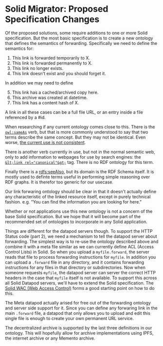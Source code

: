 # Solid Migrator: Proposed Specification Changes

Of the proposed solutions, some require additions to one or more Solid specification. But the most basic specification is to create a new ontology that defines the semantics of forwarding. Specifically we need to define the semantics for:

1. This link is forwarded temporarily to X.
2. This link is forwarded permanently to X.
3. This link no longer exists.
4. This link doesn't exist and you should forget it.

In addition we may need to define

5. This link has a cached/archived copy here.
6. This archive was created at datetime.
7. This link has a content hash of X.

A link in all these cases can be a full file URL, or an entry inside a file referenced by a #id.

When researching if any current ontology comes close to this. There is the [`owl:sameAs`]() verb, but that is more commonly understood to say that two terms describe the same concept. But they may not be identical. Even worse, [the current use is not consistent](https://www.w3.org/2009/12/rdf-ws/papers/ws21).

There is another verb currently in use, but not in the normal semantic web, only to add information to webpages for use by search engines: the [`&lt;link rel="canonical"&gt;`](https://en.wikipedia.org/wiki/Canonical_link_element) tag. There is no RDF ontology for this term.

Finally there is a [rdfs:seeAlso](https://www.w3.org/TR/rdf-schema/#ch_seealso), but its domain is the RDF Schema itself. It is mostly used to definte terms useful in performing simple reasoning over RDF graphs. It is therefor too generic for our usecase.

Our link forwaring ontology should be clear in that it doesn't actually define any characteristic of the linked resource itself, except in purely technical fashion. e.g. "You can find the information you are looking for here."

Whether or not applications use this new ontology is not a concern of the base Solid specification. But we hope that it will become part of the recommended set of ontologies to incorporate in any Solid application.

Things are different for the datapod servers though. To support the HTTP Status code (part 2), we need a mechanism to tell the datapod server about forwarding. The simplest way is to re-use the ontology described above and combine it with a meta file similar as we can currently define ACL (Access Control Lists) in Solid. So when you upload a `myfile.forward`, the server reads that file to process forwarding instructions for `myfile`. In addition you can upload a `.forward` file in any directory, and it contains forwarding instructions for any files in that directory or subdirectories. Now when someone requests `myfile`, the datapod server can server the correct HTTP headers in the case that `myfile` itself is not available. To support this across all Solid Datapod servers, we'll have to extend the Solid specification. The [Solid WAC (Web Access Control)](https://github.com/solid/web-access-control-spec) forms a good starting point on how to do this.

The Meta datapod actually arised for free out of the forwarding ontology and server side support for it. Since you can define any forwaring link in the main `.forward` file, a datapod that only allows you to upload and edit this single file is enough to create your own permanent URL service.

The decentralized archive is supported by the last three definitions in our ontology. This will hopefully allow for archive implementations using IPFS, the internet archive or any Memento archive.
